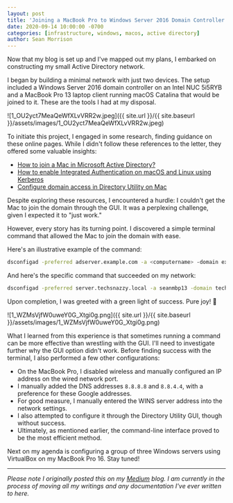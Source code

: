 ```yaml
---
layout: post
title: 'Joining a MacBook Pro to Windows Server 2016 Domain Controller'
date: 2020-09-14 10:00:00 -0700
categories: [infrastructure, windows, macos, active directory]
author: Sean Morrison
---
```


Now that my blog is set up and I've mapped out my plans, I embarked on constructing my small Active Directory network.

I began by building a minimal network with just two devices. The setup included a Windows Server 2016 domain controller on an Intel NUC 5i5RYB and a MacBook Pro 13 laptop client running macOS Catalina that would be joined to it. These are the tools I had at my disposal.

![1_OU2yct7MeaQeWfXLvVRR2w.jpeg]({{ site.url }}/{{ site.baseurl }}/assets/images/1_OU2yct7MeaQeWfXLvVRR2w.jpeg)

To initiate this project, I engaged in some research, finding guidance on these online pages. While I didn't follow these references to the letter, they offered some valuable insights:

- [How to join a Mac in Microsoft Active Directory?](https://www.blackvoid.club/how-to-join-a-mac-in-microsoft-active-directory)
- [How to enable Integrated Authentication on macOS and Linux using Kerberos](https://github.com/Microsoft/vscode-mssql/wiki/How-to-enable-Integrated-Authentication-on-macOS-and-Linux-using-Kerberos)
- [Configure domain access in Directory Utility on Mac](https://support.apple.com/guide/directory-utility/configure-domain-access-diru11f4f748/mac)

Despite exploring these resources, I encountered a hurdle: I couldn't get the Mac to join the domain through the GUI. It was a perplexing challenge, given I expected it to "just work."

However, every story has its turning point. I discovered a simple terminal command that allowed the Mac to join the domain with ease.

Here's an illustrative example of the command:

```bash
dsconfigad -preferred adserver.example.com -a <computername> -domain example.com -u administrator -p <password>
```

And here's the specific command that succeeded on my network:

```bash
dsconfigad -preferred server.techsnazzy.local -a seanmbp13 -domain techsnazzy.local -u administrator -p <password>
```

Upon completion, I was greeted with a green light of success. Pure joy! 🎉

![1_WZMsVjfW0uweY0G_Xtgi0g.png]({{ site.url }}/{{ site.baseurl }}/assets/images/1_WZMsVjfW0uweY0G_Xtgi0g.png)

What I learned from this experience is that sometimes running a command can be more effective than wrestling with the GUI. I'll need to investigate further why the GUI option didn't work. Before finding success with the terminal, I also performed a few other configurations:

- On the MacBook Pro, I disabled wireless and manually configured an IP address on the wired network port.
- I manually added the DNS addresses `8.8.8.8` and `8.8.4.4`, with a preference for these Google addresses.
- For good measure, I manually entered the WINS server address into the network settings.
- I also attempted to configure it through the Directory Utility GUI, though without success.
- Ultimately, as mentioned earlier, the command-line interface proved to be the most efficient method.

Next on my agenda is configuring a group of three Windows servers using VirtualBox on my MacBook Pro 16. Stay tuned!

---

_Please note I originally posted this on my [Medium](https://medium.com/@seanmorrison) blog. I am currently in the process of moving all my writings and any documentation I've ever written to here._
